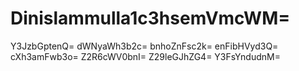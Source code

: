 # Dinislammulla1c3hsemVmcWM=
Y3JzbGptenQ=
dWNyaWh3b2c=
bnhoZnFsc2k=
enFibHVyd3Q=
cXh3amFwb3o=
Z2R6cWV0bnI=
Z29leGJhZG4=
Y3FsYndudnM=

